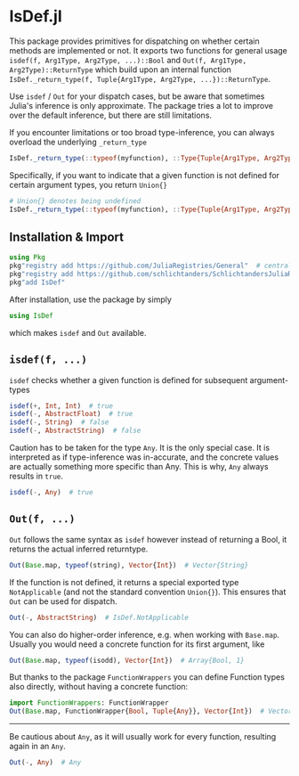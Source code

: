 # IsDef.jl

This package provides primitives for dispatching on whether certain methods are implemented or not.
It exports two functions for general usage `isdef(f, Arg1Type, Arg2Type, ...)::Bool` and `Out(f, Arg1Type, Arg2Type)::ReturnType` which build upon an internal function `IsDef._return_type(f, Tuple{Arg1Type, Arg2Type, ...})::ReturnType`.


Use `isdef` / `Out` for your dispatch cases, but be aware that sometimes Julia's inference is only approximate.
The package tries a lot to improve over the default inference, but there are still limitations.


If you encounter limitations or too broad type-inference, you can always overload the underlying `_return_type`
```julia
IsDef._return_type(::typeof(myfunction), ::Type{Tuple{Arg1Type, Arg2Type}}) = ReturnType
```
Specifically, if you want to indicate that a given function is not defined for certain argument types, you return `Union{}`
```julia
# Union{} denotes being undefined
IsDef._return_type(::typeof(myfunction), ::Type{Tuple{Arg1Type, Arg2Type}}) = Union{}  
```

## Installation & Import

```julia
using Pkg
pkg"registry add https://github.com/JuliaRegistries/General"  # central julia repository
pkg"registry add https://github.com/schlichtanders/SchlichtandersJuliaRegistry.jl"  # custom repository
pkg"add IsDef"
```

After installation, use the package by simply
```julia
using IsDef
```
which makes `isdef` and `Out` available.


## `isdef(f, ...)`

`isdef` checks whether a given function is defined for subsequent argument-types

```julia
isdef(+, Int, Int)  # true
isdef(-, AbstractFloat)  # true
isdef(-, String)  # false
isdef(-, AbstractString)  # false
```

Caution has to be taken for the type ``Any``. It is the only special case. It is interpreted as if type-inference was in-accurate, and the concrete values are actually something more specific than Any. This is why, ``Any`` always results in ``true``.

```julia
isdef(-, Any)  # true
```

## `Out(f, ...)`

`Out` follows the same syntax as `isdef` however instead of returning a Bool, it returns the actual inferred returntype.
```julia
Out(Base.map, typeof(string), Vector{Int})  # Vector{String}
```

If the function is not defined, it returns a special exported type `NotApplicable` (and not the standard convention `Union{}`). This ensures that `Out` can be used for dispatch.
```julia
Out(-, AbstractString)  # IsDef.NotApplicable
```

You can also do higher-order inference, e.g. when working with `Base.map`. Usually you would need a concrete function for its first argument, like
```julia
Out(Base.map, typeof(isodd), Vector{Int})  # Array{Bool, 1}
```
But thanks to the package ``FunctionWrappers`` you can define Function types also directly, without having a concrete function:
```julia
import FunctionWrappers: FunctionWrapper
Out(Base.map, FunctionWrapper{Bool, Tuple{Any}}, Vector{Int})  # Vector{Bool}
```

--------------------------

Be cautious about `Any`, as it will usually work for every function, resulting again in an ``Any``.
```julia
Out(-, Any)  # Any
```
